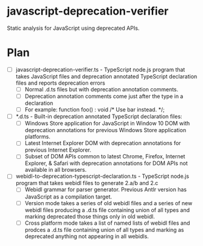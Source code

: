 javascript-deprecation-verifier
================

Static analysis for JavaScript using deprecated APIs.

Plan
====

- [ ] javascript-deprecation-verifier.ts - TypeScript node.js program that takes JavaScript files and deprecation annotated TypeScript declaration files and reports deprecation errors
  - [ ] Normal .d.ts files but with deprecation annotation comments.
  - [ ] Deprecation annotation comments come just after the type in a declaration
  - [ ] For example: function foo() : void /* <deprecated>Use bar instead.</deprecated> */;
- [ ] *.d.ts - Built-in deprecation annotated TypeScript declaration files:
  - [ ] Windows Store application for JavaScript in Window 10 DOM with deprecation annotations for previous Windows Store application platforms.
  - [ ] Latest Internet Explorer DOM with deprecation annotations for previous Internet Explorer.
  - [ ] Subset of DOM APIs common to latest Chrome, Firefox, Internet Explorer, & Safari with deprecation annotations for DOM APIs not available in all browsers.
- [ ] webidl-to-deprecation-typescript-declaration.ts - TypeScript node.js program that takes webidl files to generate 2.a/b and 2.c
  - [ ] Webidl grammar for parser generator. Previous Antlr version has JavaScript as a compilation target.
  - [ ] Version mode takes a series of old webidl files and a series of new webidl files producing a .d.ts file containing union of all types and marking deprecated those things only in old webidl.
  - [ ] Cross platform mode takes a list of named lists of webidl files and prodces a .d.ts file containing union of all types and marking as deprecated anything not appearing in all webidls.
